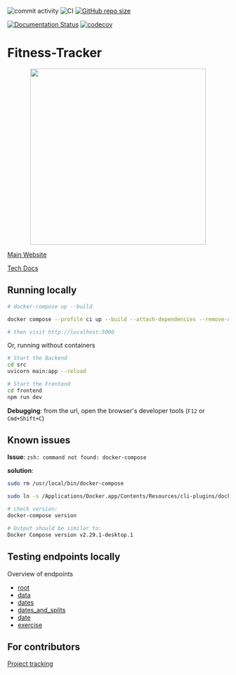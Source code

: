 ![commit activity](https://img.shields.io/github/commit-activity/m/TheNewThinkTank/fitness-tracker)
![CI](https://github.com/TheNewThinkTank/fitness-tracker/actions/workflows/wf.yml/badge.svg)
[![GitHub repo size](https://img.shields.io/github/repo-size/TheNewThinkTank/fitness-tracker?style=flat&logo=github&logoColor=whitesmoke&label=Repo%20Size)](https://github.com/TheNewThinkTank/fitness-tracker/archive/refs/heads/main.zip)

[![Documentation Status](https://readthedocs.org/projects/fitness-tracker/badge/?version=latest)](https://fitness-tracker.readthedocs.io/en/latest/?badge=latest)
[![codecov](https://codecov.io/gh/TheNewThinkTank/Fitness-Tracker/branch/main/graph/badge.svg?token=CKAX4A3JQF)](https://codecov.io/gh/TheNewThinkTank/Fitness-Tracker)

# Fitness-Tracker

<p align="center">
<img src="https://lh3.googleusercontent.com/d/17ggezi9SP4a1_8GIzMJxV8b1VBbzhMFZ"width="400"/>
</p>

[Main Website](https://thenewthinktank.github.io/fitness-tracker/)

[Tech Docs](https://fitness-tracker.readthedocs.io/en/latest/index.html)

<!--
## Frontend setup

```BASH
mkdir frontend && cd frontend
npx degit sveltejs/template svelte-app
cd svelte-app
npm install

# Move the contents of the svelte-app directory to the frontend directory and remove the svelte-app directory
cd ..
mv svelte-app/* .
mv svelte-app/.* .
rmdir svelte-app

# Upgrade Svelte from "^3.55.0" to "^5.0.0"

# remove node_modules and package-lock.json:
rm -rf node_modules
rm package-lock.json
# Specify version "^5.0.0" for svelte in package.json
# manually bump of version for all dependencies as well.

npm install
npm list svelte
# test the app still works:
npm run dev
```
-->

## Running locally

```BASH
# docker-compose up --build

docker compose --profile ci up --build --attach-dependencies --remove-orphans

# then visit http://localhost:5000
```

Or, running without containers

```BASH
# Start the Backend
cd src
uvicorn main:app --reload

# Start the Frontend
cd frontend
npm run dev
```

**Debugging**:
from the url, open the browser's developer tools (`F12` or `Cmd+Shift+C`)

## Known issues

**Issue**: `zsh: command not found: docker-compose`

**solution**:

```BASH
sudo rm /usr/local/bin/docker-compose

sudo ln -s /Applications/Docker.app/Contents/Resources/cli-plugins/docker-compose /usr/local/bin/docker-compose

# check version:
docker-compose version

# Output should be similar to:
Docker Compose version v2.29.1-desktop.1
```

## Testing endpoints locally

Overview of endpoints

- [root](http://127.0.0.1:8000/)
- [data](http://127.0.0.1:8000/data)
- [dates](http://127.0.0.1:8000/dates)
- [dates_and_splits](http://127.0.0.1:8000/dates_and_splits)
- [date](http://127.0.0.1:8000/dates/{date})
- [exercise](http://127.0.0.1:8000/{date}/exercises/{exercise})

## For contributors

[Project tracking](https://thenewthinktank.atlassian.net/jira/software/projects/FT/boards/2)
